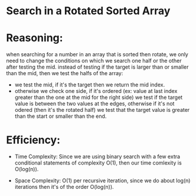 # Search in a Rotated Sorted Array

# Reasoning:

when searching for a number in an array that is sorted then rotate, we only need to change the conditions on which we search one half or the other after testing the mid.
instead of testing if the target is larger than or smaller than the mid, then we test the halfs of the array:

- we test the mid, if it's the target then we return the mid index.
- otherwise we check one side, if it's ordered (ex: value at last index greater than the one at the mid for the right side) we test if the target value is between the two values at the edges, 
otherwise if it's not odered (then it's the rotated half) we test that the target value is greater than the start or smaller than the end.

# Efficiency:

- Time Complexity: Since we are using binary search with a few extra conditional statements of complexity O(1), then our time comlexity is O(log(n)).

- Space Complexity: O(1) per recursive iteration, since we do about log(n) iterations then it's of the order O(log(n)).
